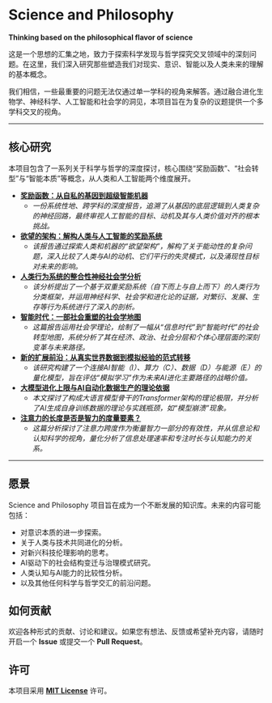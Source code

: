 # **Science and Philosophy**

**Thinking based on the philosophical flavor of science**

这是一个思想的汇集之地，致力于探索科学发现与哲学探究交叉领域中的深刻问题。在这里，我们深入研究那些塑造我们对现实、意识、智能以及人类未来的理解的基本概念。

我们相信，一些最重要的问题无法仅通过单一学科的视角来解答。通过融合进化生物学、神经科学、人工智能和社会学的洞见，本项目旨在为复杂的议题提供一个多学科交叉的视角。

---

## **核心研究**

本项目包含了一系列关于科学与哲学的深度探讨，核心围绕“奖励函数”、“社会转型”与“智能本质”等概念，从人类和人工智能两个维度展开。

* [**奖励函数：从自私的基因到超级智能机器**](https://github.com/maozida880/Science-and-Philosophy/blob/main/%E5%A5%96%E5%8A%B1%E5%87%BD%E6%95%B0%EF%BC%9A%E4%BA%BA%E4%B8%8E%E4%BA%BA%E5%B7%A5%E6%99%BA%E8%83%BD.md)  
  * *一份系统性地、跨学科的深度报告，追溯了从基因的底层逻辑到人类复杂的神经回路，最终审视人工智能的目标、动机及其与人类价值对齐的根本挑战。*  
* [**欲望的架构：解构人类与人工智能的奖励系统**](https://github.com/maozida880/Science-and-Philosophy/blob/main/%E5%A5%96%E5%8A%B1%E5%87%BD%E6%95%B0%EF%BC%9A%E8%A7%A3%E6%9E%84%E4%BA%BA%E7%B1%BB%E4%B8%8E%E4%BA%BA%E5%B7%A5%E6%99%BA%E8%83%BD%E7%9A%84%E5%A5%96%E5%8A%B1%E7%B3%BB%E7%BB%9F.md)  
  * *该报告通过探索人类和机器的“欲望架构”，解构了关于能动性的复杂问题，深入比较了人类与AI的动机、它们平行的失灵模式，以及涌现性目标对未来的影响。*  
* [**人类行为系统的整合性神经社会学分析**](https://github.com/maozida880/Science-and-Philosophy/blob/main/%E5%A5%96%E5%8A%B1%E7%B3%BB%E7%BB%9F%E4%B8%8E%E4%BA%BA%E7%B1%BB%E8%A1%8C%E4%B8%BA%E5%88%86%E7%B1%BB.md)  
  * *该分析提出了一个基于双重奖励系统（自下而上与自上而下）的人类行为分类框架，并运用神经科学、社会学和进化论的证据，对繁衍、发展、生存等行为系统进行了深入的剖析。*  
* [**智能时代：一部社会重塑的社会学地图**](https://github.com/maozida880/Science-and-Philosophy/blob/main/%E6%99%BA%E8%83%BD%E6%97%B6%E4%BB%A3%EF%BC%9A%E4%B8%80%E9%83%A8%E7%A4%BE%E4%BC%9A%E9%87%8D%E5%A1%91%E7%9A%84%E7%A4%BE%E4%BC%9A%E5%AD%A6%E5%9C%B0%E5%9B%BE.md)  
  * *这篇报告运用社会学理论，绘制了一幅从“信息时代”到“智能时代”的社会转型地图，系统分析了其在经济、政治、社会分层和个体心理层面的深刻变革与未来路径。*  
* [**新的扩展前沿：从真实世界数据到模拟经验的范式转移**](https://github.com/maozida880/Science-and-Philosophy/blob/main/%E7%AE%97%E5%8A%9B%E3%80%81%E6%95%B0%E6%8D%AE%E3%80%81%E6%99%BA%E5%8A%9B%E5%85%B3%E7%B3%BB%E5%85%AC%E5%BC%8F.md)  
  * *该研究构建了一个连接AI智能（I）、算力（C）、数据（D）与能源（E）的量化模型，旨在评估“模拟学习”作为未来AI进化主要路径的战略价值。*  
* [**大模型进化上限与AI自动化数据生产的理论依据**](https://github.com/maozida880/Science-and-Philosophy/blob/main/%E5%A4%A7%E6%A8%A1%E5%9E%8B%E8%BF%9B%E5%8C%96%E4%B8%8A%E9%99%90%E7%9A%84%E7%90%86%E8%AE%BA%E4%BE%9D%E6%8D%AE.md)  
  * *本文探讨了构成大语言模型骨干的Transformer架构的理论极限，并分析了AI生成自身训练数据的理论与实践瓶颈，如“模型崩溃”现象。*  
* [**注意力的长度是否是智力的度量要素？**](https://github.com/maozida880/Science-and-Philosophy/blob/main/%E6%B3%A8%E6%84%8F%E5%8A%9B%E7%9A%84%E9%95%BF%E5%BA%A6%E6%98%AF%E5%90%A6%E6%98%AF%E6%99%BA%E5%8A%9B%E7%9A%84%E5%BA%A6%E9%87%8F%E8%A6%81%E7%B4%A0%EF%BC%9F.md)  
  * *这篇分析探讨了注意力跨度作为衡量智力一部分的有效性，并从信息论和认知科学的视角，量化分析了信息处理速率和专注时长与认知能力的关系。*

---

## **愿景**

Science and Philosophy 项目旨在成为一个不断发展的知识库。未来的内容可能包括：

* 对意识本质的进一步探索。  
* 关于人类与技术共同进化的分析。  
* 对新兴科技伦理影响的思考。  
* AI驱动下的社会结构变迁与治理模式研究。  
* 人类认知与AI能力的比较性分析。  
* 以及其他任何科学与哲学交汇的前沿问题。

## **如何贡献**

欢迎各种形式的贡献、讨论和建议。如果您有想法、反馈或希望补充内容，请随时开启一个 **Issue** 或提交一个 **Pull Request**。

## **许可**

本项目采用 [**MIT License**](https://github.com/maozida880/Science-and-Philosophy/blob/main/LICENSE.md) 许可。
